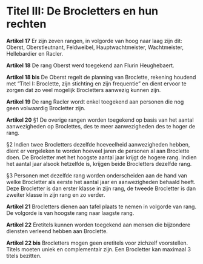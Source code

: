 # Titel III: De Brocletters en hun rechten

**Artikel 17** Er zijn zeven rangen, in volgorde van hoog naar laag zijn dit: Oberst, Oberstleutnant, Feldweibel, Hauptwachtmeister, Wachtmeister, Hellebardier en Racler.

**Artikel 18** De rang Oberst werd toegekend aan Flurin Heughebaert.

**Artikel 18 bis** De Oberst regelt de planning van Broclette, rekening houdend met “Titel I: Broclette, zijn stichting en zijn frequentie” en dient ervoor te zorgen dat zo veel mogelijk Brocletters aanwezig kunnen zijn.

**Artikel 19** De rang Racler wordt enkel toegekend aan personen die nog geen volwaardig Brocletter zijn.

**Artikel 20** §1 De overige rangen worden toegekend op basis van het aantal aanwezigheden op Broclettes, des te meer aanwezigheden des te hoger de rang.

§2 Indien twee Brocletters dezelfde hoeveelheid aanwezigheden hebben, dient er vergeleken te worden hoeveel jaren de personen al aan Broclette doen. De Brocletter met het hoogste aantal jaar krijgt de hogere rang. Indien het aantal jaar alsook hetzelfde is, krijgen beide Brocletters dezelfde rang.

§3 Personen met dezelfde rang worden onderscheiden aan de hand van welke Brocletter als eerste het aantal jaar en aanwezigheden behaald heeft. Deze Brocletter is dan erster klasse in zijn rang, de tweede Brocletter is dan zweiter klasse in zijn rang en zo verder.

**Artikel 21** Brocletters dienen aan tafel plaats te nemen in volgorde van rang. De volgorde is van hoogste rang naar laagste rang.

**Artikel 22** Eretitels kunnen worden toegekend aan mensen die bijzondere diensten verleend hebben aan Broclette.

**Artikel 22 bis** Brocletters mogen geen eretitels voor zichzelf voorstellen. Titels moeten uniek en complementair zijn. Een Brocletter kan maximaal 3 titels bezitten.